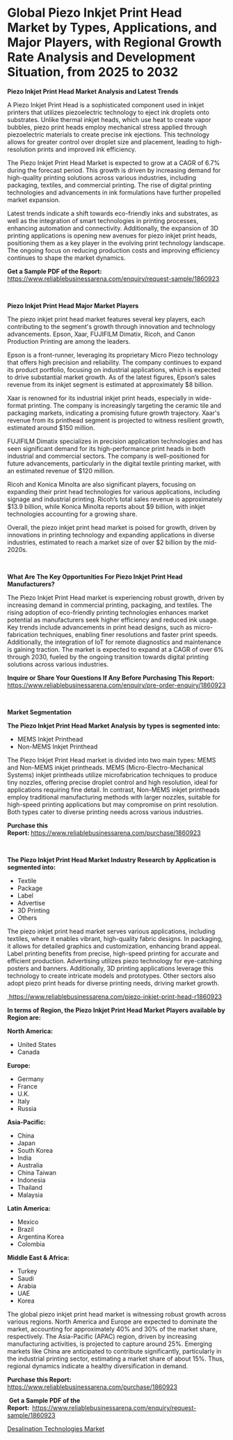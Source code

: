 <p><h1>Global Piezo Inkjet Print Head Market by Types, Applications, and Major Players, with Regional Growth Rate Analysis and Development Situation, from 2025 to 2032</h1></p><p><strong>Piezo Inkjet Print Head Market Analysis and Latest Trends</strong></p>
<p><p>A Piezo Inkjet Print Head is a sophisticated component used in inkjet printers that utilizes piezoelectric technology to eject ink droplets onto substrates. Unlike thermal inkjet heads, which use heat to create vapor bubbles, piezo print heads employ mechanical stress applied through piezoelectric materials to create precise ink ejections. This technology allows for greater control over droplet size and placement, leading to high-resolution prints and improved ink efficiency.</p><p>The Piezo Inkjet Print Head Market is expected to grow at a CAGR of 6.7% during the forecast period. This growth is driven by increasing demand for high-quality printing solutions across various industries, including packaging, textiles, and commercial printing. The rise of digital printing technologies and advancements in ink formulations have further propelled market expansion. </p><p>Latest trends indicate a shift towards eco-friendly inks and substrates, as well as the integration of smart technologies in printing processes, enhancing automation and connectivity. Additionally, the expansion of 3D printing applications is opening new avenues for piezo inkjet print heads, positioning them as a key player in the evolving print technology landscape. The ongoing focus on reducing production costs and improving efficiency continues to shape the market dynamics.</p></p>
<p><strong>Get a Sample PDF of the Report:&nbsp;</strong> <a href="https://www.reliablebusinessarena.com/enquiry/request-sample/1860923?utm_campaign=2868&utm_medium=2&utm_source=Github&utm_content=ia&utm_term=28022025&utm_id=piezo-inkjet-print-head">https://www.reliablebusinessarena.com/enquiry/request-sample/1860923</a></p>
<p>&nbsp;</p>
<p><strong>Piezo Inkjet Print Head Major Market Players</strong></p>
<p><p>The piezo inkjet print head market features several key players, each contributing to the segment's growth through innovation and technology advancements. Epson, Xaar, FUJIFILM Dimatix, Ricoh, and Canon Production Printing are among the leaders.</p><p>Epson is a front-runner, leveraging its proprietary Micro Piezo technology that offers high precision and reliability. The company continues to expand its product portfolio, focusing on industrial applications, which is expected to drive substantial market growth. As of the latest figures, Epson’s sales revenue from its inkjet segment is estimated at approximately $8 billion.</p><p>Xaar is renowned for its industrial inkjet print heads, especially in wide-format printing. The company is increasingly targeting the ceramic tile and packaging markets, indicating a promising future growth trajectory. Xaar's revenue from its printhead segment is projected to witness resilient growth, estimated around $150 million.</p><p>FUJIFILM Dimatix specializes in precision application technologies and has seen significant demand for its high-performance print heads in both industrial and commercial sectors. The company is well-positioned for future advancements, particularly in the digital textile printing market, with an estimated revenue of $120 million.</p><p>Ricoh and Konica Minolta are also significant players, focusing on expanding their print head technologies for various applications, including signage and industrial printing. Ricoh’s total sales revenue is approximately $13.9 billion, while Konica Minolta reports about $9 billion, with inkjet technologies accounting for a growing share.</p><p>Overall, the piezo inkjet print head market is poised for growth, driven by innovations in printing technology and expanding applications in diverse industries, estimated to reach a market size of over $2 billion by the mid-2020s.</p></p>
<p>&nbsp;</p>
<p><strong>What Are The Key Opportunities For Piezo Inkjet Print Head Manufacturers?</strong></p>
<p><p>The Piezo Inkjet Print Head market is experiencing robust growth, driven by increasing demand in commercial printing, packaging, and textiles. The rising adoption of eco-friendly printing technologies enhances market potential as manufacturers seek higher efficiency and reduced ink usage. Key trends include advancements in print head designs, such as micro-fabrication techniques, enabling finer resolutions and faster print speeds. Additionally, the integration of IoT for remote diagnostics and maintenance is gaining traction. The market is expected to expand at a CAGR of over 6% through 2030, fueled by the ongoing transition towards digital printing solutions across various industries.</p></p>
<p><strong>Inquire or Share Your Questions If Any Before Purchasing This Report:</strong> <a href="https://www.reliablebusinessarena.com/enquiry/pre-order-enquiry/1860923?utm_campaign=2868&utm_medium=2&utm_source=Github&utm_content=ia&utm_term=28022025&utm_id=piezo-inkjet-print-head">https://www.reliablebusinessarena.com/enquiry/pre-order-enquiry/1860923</a></p>
<p>&nbsp;</p>
<p><strong>Market Segmentation</strong></p>
<p><strong>The Piezo Inkjet Print Head Market Analysis by types is segmented into:</strong></p>
<p><ul><li>MEMS Inkjet Printhead</li><li>Non-MEMS Inkjet Printhead</li></ul></p>
<p><p>The Piezo Inkjet Print Head market is divided into two main types: MEMS and Non-MEMS inkjet printheads. MEMS (Micro-Electro-Mechanical Systems) inkjet printheads utilize microfabrication techniques to produce tiny nozzles, offering precise droplet control and high resolution, ideal for applications requiring fine detail. In contrast, Non-MEMS inkjet printheads employ traditional manufacturing methods with larger nozzles, suitable for high-speed printing applications but may compromise on print resolution. Both types cater to diverse printing needs across various industries.</p></p>
<p><strong>Purchase this Report:&nbsp;</strong><a href="https://www.reliablebusinessarena.com/purchase/1860923?utm_campaign=2868&utm_medium=2&utm_source=Github&utm_content=ia&utm_term=28022025&utm_id=piezo-inkjet-print-head">https://www.reliablebusinessarena.com/purchase/1860923</a></p>
<p>&nbsp;</p>
<p><strong>The Piezo Inkjet Print Head Market Industry Research by Application is segmented into:</strong></p>
<p><ul><li>Textile</li><li>Package</li><li>Label</li><li>Advertise</li><li>3D Printing</li><li>Others</li></ul></p>
<p><p>The piezo inkjet print head market serves various applications, including textiles, where it enables vibrant, high-quality fabric designs. In packaging, it allows for detailed graphics and customization, enhancing brand appeal. Label printing benefits from precise, high-speed printing for accurate and efficient production. Advertising utilizes piezo technology for eye-catching posters and banners. Additionally, 3D printing applications leverage this technology to create intricate models and prototypes. Other sectors also adopt piezo print heads for diverse printing needs, driving market growth.</p></p>
<p><a href="https://www.reliablebusinessarena.com/piezo-inkjet-print-head-r1860923?utm_campaign=2868&utm_medium=2&utm_source=Github&utm_content=ia&utm_term=28022025&utm_id=piezo-inkjet-print-head">&nbsp;https://www.reliablebusinessarena.com/piezo-inkjet-print-head-r1860923</a></p>
<p><strong>In terms of Region, the Piezo Inkjet Print Head Market Players available by Region are:</strong></p>
<p>
    <p> <strong> North America: </strong>
        <ul>
            <li>United States</li>
            <li>Canada</li>
        </ul>
        </p> 
    <p> <strong> Europe: </strong>
        <ul>
            <li>Germany</li>
            <li>France</li>
            <li>U.K.</li>
            <li>Italy</li>
            <li>Russia</li>
        </ul>
        </p> 
    <p> <strong> Asia-Pacific: </strong>
        <ul>
            <li>China</li>
            <li>Japan</li>
            <li>South Korea</li>
            <li>India</li>
            <li>Australia</li>
            <li>China Taiwan</li>
            <li>Indonesia</li>
            <li>Thailand</li>
            <li>Malaysia</li>
        </ul>
        </p> 
    <p> <strong> Latin America: </strong>
        <ul>
            <li>Mexico</li>
            <li>Brazil</li>
            <li>Argentina Korea</li>
            <li>Colombia</li>
        </ul>
        </p> 
    <p> <strong> Middle East & Africa: </strong>
        <ul>
            <li>Turkey</li>
            <li>Saudi</li>
            <li>Arabia</li>
            <li>UAE</li>
            <li>Korea</li>
        </ul>
    </p>
    </p>
<p><p>The global piezo inkjet print head market is witnessing robust growth across various regions. North America and Europe are expected to dominate the market, accounting for approximately 40% and 30% of the market share, respectively. The Asia-Pacific (APAC) region, driven by increasing manufacturing activities, is projected to capture around 25%. Emerging markets like China are anticipated to contribute significantly, particularly in the industrial printing sector, estimating a market share of about 15%. Thus, regional dynamics indicate a healthy diversification in demand.</p></p>
<p><strong>Purchase this Report: </strong><a href="https://www.reliablebusinessarena.com/purchase/1860923?utm_campaign=2868&utm_medium=2&utm_source=Github&utm_content=ia&utm_term=28022025&utm_id=piezo-inkjet-print-head">https://www.reliablebusinessarena.com/purchase/1860923</a></p>
<p>&nbsp;<strong>Get a Sample PDF of the Report:&nbsp;&nbsp;</strong><a href="https://www.reliablebusinessarena.com/enquiry/request-sample/1860923?utm_campaign=2868&utm_medium=2&utm_source=Github&utm_content=ia&utm_term=28022025&utm_id=piezo-inkjet-print-head">https://www.reliablebusinessarena.com/enquiry/request-sample/1860923</a></p>
<p><strong></strong></p>
<p><p><a href="https://github.com/hgf64gh/Market-Research-Report-List-1/blob/main/desalination-technologies-market.md?utm_campaign=2868&utm_medium=2&utm_source=Github&utm_content=ia&utm_term=28022025&utm_id=piezo-inkjet-print-head">Desalination Technologies Market</a></p></p>